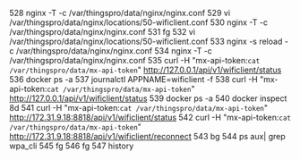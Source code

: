  528  nginx -T -c /var/thingspro/data/nginx/nginx.conf 
  529  vi /var/thingspro/data/nginx/locations/50-wificlient.conf 
  530  nginx -T -c /var/thingspro/data/nginx/nginx.conf 
  531  fg
  532  vi /var/thingspro/data/nginx/locations/50-wificlient.conf 
  533  nginx -s reload -c /var/thingspro/data/nginx/nginx.conf 
  534  nginx -T -c /var/thingspro/data/nginx/nginx.conf 
  535  curl -H "mx-api-token:`cat /var/thingspro/data/mx-api-token`" http://127.0.0.1/api/v1/wificlient/status
  536  docker ps -a
  537  journalctl APPNAME=wificlient -f
  538  curl -H "mx-api-token:`cat /var/thingspro/data/mx-api-token`" http://127.0.0.1/api/v1/wificlient/status
  539  docker ps -a
  540  docker inspect 8d
  541  curl -H "mx-api-token:`cat /var/thingspro/data/mx-api-token`" http://172.31.9.18:8818/api/v1/wificlient/status
  542  curl -H "mx-api-token:`cat /var/thingspro/data/mx-api-token`" http://172.31.9.18:8818/api/v1/wificlient/reconnect
  543  bg
  544  ps aux| grep wpa_cli
  545  fg
  546  fg
  547  history

